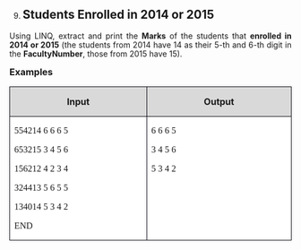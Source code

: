 <OL START=9>
	<LI><H2 CLASS="western" ALIGN=JUSTIFY>Students Enrolled in 2014 or
	2015</H2>
</OL>
<P ALIGN=JUSTIFY STYLE="margin-bottom: 0.14in; line-height: 115%">Using
LINQ, extract and print the <B>Marks</B> of the students that
<B>enrolled in 2014 or 2015</B> (the students from 2014 have 14 as
their 5-th and 6-th digit in the <B>FacultyNumber</B>, those from
2015 have 15).</P>
<H3 CLASS="western" ALIGN=JUSTIFY STYLE="margin-top: 0in">Examples</H3>
<CENTER>
	<TABLE WIDTH=526 CELLPADDING=7 CELLSPACING=0>
		<COL WIDTH=241>
		<COL WIDTH=255>
		<TR VALIGN=TOP>
			<TD WIDTH=241 BGCOLOR="#d9d9d9" STYLE="border: 1px solid #00000a; padding-top: 0in; padding-bottom: 0in; padding-left: 0.08in; padding-right: 0.08in">
				<P ALIGN=CENTER><B>Input</B></P>
			</TD>
			<TD WIDTH=255 BGCOLOR="#d9d9d9" STYLE="border: 1px solid #00000a; padding-top: 0in; padding-bottom: 0in; padding-left: 0.08in; padding-right: 0.08in">
				<P ALIGN=CENTER><B>Output</B></P>
			</TD>
		</TR>
		<TR VALIGN=TOP>
			<TD WIDTH=241 BGCOLOR="#ffffff" STYLE="border: 1px solid #00000a; padding-top: 0in; padding-bottom: 0in; padding-left: 0.08in; padding-right: 0.08in">
				<P ALIGN=JUSTIFY STYLE="margin-bottom: 0in"><A NAME="h.gjdgxs"></A>
				<FONT FACE="Consolas, serif">554214 6 6 6 5</FONT></P>
				<P ALIGN=JUSTIFY STYLE="margin-bottom: 0in"><FONT FACE="Consolas, serif">653215
				3 4 5 6</FONT></P>
				<P ALIGN=JUSTIFY STYLE="margin-bottom: 0in"><FONT FACE="Consolas, serif">156212
				4 2 3 4</FONT></P>
				<P ALIGN=JUSTIFY STYLE="margin-bottom: 0in"><FONT FACE="Consolas, serif">324413
				5 6 5 5</FONT></P>
				<P ALIGN=JUSTIFY STYLE="margin-bottom: 0in"><FONT FACE="Consolas, serif">134014
				5 3 4 2</FONT></P>
				<P ALIGN=JUSTIFY><A NAME="h.30j0zll"></A><FONT FACE="Consolas, serif">END</FONT></P>
			</TD>
			<TD WIDTH=255 BGCOLOR="#ffffff" STYLE="border: 1px solid #00000a; padding-top: 0in; padding-bottom: 0in; padding-left: 0.08in; padding-right: 0.08in">
				<P ALIGN=JUSTIFY STYLE="margin-bottom: 0in"><FONT FACE="Consolas, serif">6
				6 6 5</FONT></P>
				<P ALIGN=JUSTIFY STYLE="margin-bottom: 0in"><FONT FACE="Consolas, serif">3
				4 5 6</FONT></P>
				<P ALIGN=JUSTIFY><FONT FACE="Consolas, serif">5 3 4 2</FONT></P>
			</TD>
		</TR>
	</TABLE>
</CENTER>
<P ALIGN=JUSTIFY STYLE="margin-bottom: 0.14in; line-height: 115%"><BR><BR>
</P>